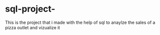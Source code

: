 # sql-project-
This is the project that i made with the help of sql to anaylze the sales of a pizza outlet and vizualize it 
